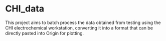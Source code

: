 # CHI_data
This project aims to batch process the data obtained from testing using the CHI electrochemical workstation, converting it into a format that can be directly pasted into Origin for plotting.
